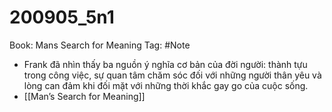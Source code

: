 # 200905_5n1

Book: Mans Search for Meaning
Tag: #Note

- Frank đã nhìn thấy ba nguồn ý nghĩa cơ bản của đời người: thành tựu trong công việc, sự quan tâm chăm sóc đối với những người thân yêu và lòng can đảm khi đối mặt với những thời khắc gay go của cuộc sống.
- [[Man’s Search for Meaning]]